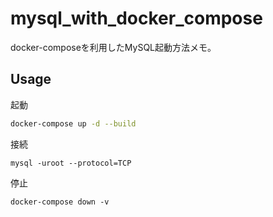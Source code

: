 # mysql_with_docker_compose
docker-composeを利用したMySQL起動方法メモ。

## Usage
起動
```bash
docker-compose up -d --build
```
接続
```
mysql -uroot --protocol=TCP
```

停止
```
docker-compose down -v
```
